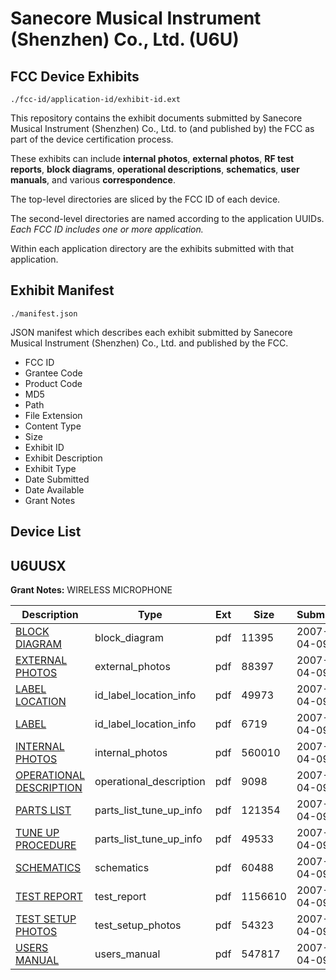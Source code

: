 # Sanecore Musical Instrument (Shenzhen) Co., Ltd. (U6U)
## FCC Device Exhibits

```
./fcc-id/application-id/exhibit-id.ext
```

This repository contains the exhibit documents submitted by Sanecore Musical Instrument (Shenzhen) Co., Ltd. to (and published by) the FCC as part of the device certification process.

These exhibits can include **internal photos**, **external photos**, **RF test reports**, **block diagrams**, **operational descriptions**, **schematics**, **user manuals**, and various **correspondence**.

The top-level directories are sliced by the FCC ID of each device.

The second-level directories are named according to the application UUIDs. *Each FCC ID includes one or more application.*

Within each application directory are the exhibits submitted with that application. 

## Exhibit Manifest

```
./manifest.json
```

JSON manifest which describes each exhibit submitted by Sanecore Musical Instrument (Shenzhen) Co., Ltd. and published by the FCC.

- FCC ID
- Grantee Code
- Product Code
- MD5
- Path
- File Extension
- Content Type
- Size
- Exhibit ID
- Exhibit Description
- Exhibit Type
- Date Submitted
- Date Available
- Grant Notes

## Device List
## U6UUSX
**Grant Notes:** WIRELESS MICROPHONE

| Description | Type | Ext | Size | Submitted | Available |
| ----------- | ---- | --- | ---- | --------- | --------- |
| [BLOCK DIAGRAM](U6UUSX/f1cd1b935d83027fe9bf6cf605031ba9/778177.pdf) | block_diagram | pdf | 11395 | 2007-04-09 | 2007-04-09 |
| [EXTERNAL PHOTOS](U6UUSX/f1cd1b935d83027fe9bf6cf605031ba9/778178.pdf) | external_photos | pdf | 88397 | 2007-04-09 | 2007-04-09 |
| [LABEL LOCATION](U6UUSX/f1cd1b935d83027fe9bf6cf605031ba9/778179.pdf) | id_label_location_info | pdf | 49973 | 2007-04-09 | 2007-04-09 |
| [LABEL](U6UUSX/f1cd1b935d83027fe9bf6cf605031ba9/778180.pdf) | id_label_location_info | pdf | 6719 | 2007-04-09 | 2007-04-09 |
| [INTERNAL PHOTOS](U6UUSX/f1cd1b935d83027fe9bf6cf605031ba9/778181.pdf) | internal_photos | pdf | 560010 | 2007-04-09 | 2007-04-09 |
| [OPERATIONAL DESCRIPTION](U6UUSX/f1cd1b935d83027fe9bf6cf605031ba9/778182.pdf) | operational_description | pdf | 9098 | 2007-04-09 | 2007-04-09 |
| [PARTS LIST](U6UUSX/f1cd1b935d83027fe9bf6cf605031ba9/778183.pdf) | parts_list_tune_up_info | pdf | 121354 | 2007-04-09 | 2007-04-09 |
| [TUNE UP PROCEDURE](U6UUSX/f1cd1b935d83027fe9bf6cf605031ba9/778187.pdf) | parts_list_tune_up_info | pdf | 49533 | 2007-04-09 | 2007-04-09 |
| [SCHEMATICS](U6UUSX/f1cd1b935d83027fe9bf6cf605031ba9/778185.pdf) | schematics | pdf | 60488 | 2007-04-09 | 2007-04-09 |
| [TEST REPORT](U6UUSX/f1cd1b935d83027fe9bf6cf605031ba9/778184.pdf) | test_report | pdf | 1156610 | 2007-04-09 | 2007-04-09 |
| [TEST SETUP PHOTOS](U6UUSX/f1cd1b935d83027fe9bf6cf605031ba9/778186.pdf) | test_setup_photos | pdf | 54323 | 2007-04-09 | 2007-04-09 |
| [USERS MANUAL](U6UUSX/f1cd1b935d83027fe9bf6cf605031ba9/778188.pdf) | users_manual | pdf | 547817 | 2007-04-09 | 2007-04-09 |
